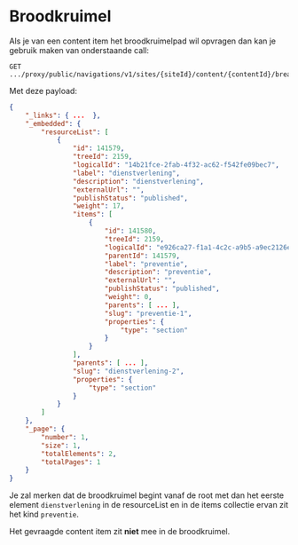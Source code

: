# Broodkruimel

Als je van een content item het broodkruimelpad wil opvragen dan kan je gebruik maken van onderstaande call: 

```shell
GET .../proxy/public/navigations/v1/sites/{siteId}/content/{contentId}/breadcrumbs
```

Met deze payload:

```json
{
    "_links": { ...  },
    "_embedded": {
        "resourceList": [
            {
                "id": 141579,
                "treeId": 2159,
                "logicalId": "14b21fce-2fab-4f32-ac62-f542fe09bec7",
                "label": "dienstverlening",
                "description": "dienstverlening",
                "externalUrl": "",
                "publishStatus": "published",
                "weight": 17,
                "items": [
                    {
                        "id": 141580,
                        "treeId": 2159,
                        "logicalId": "e926ca27-f1a1-4c2c-a9b5-a9ec2126e5ae",
                        "parentId": 141579,
                        "label": "preventie",
                        "description": "preventie",
                        "externalUrl": "",
                        "publishStatus": "published",
                        "weight": 0,
                        "parents": [ ... ],
                        "slug": "preventie-1",
                        "properties": {
                            "type": "section"
                        }
                    }
                ],
                "parents": [ ... ],
                "slug": "dienstverlening-2",
                "properties": {
                    "type": "section"
                }
            }
        ]
    },
    "_page": {
        "number": 1,
        "size": 1,
        "totalElements": 2,
        "totalPages": 1
    }
}
```

Je zal merken dat de broodkruimel begint vanaf de root met dan het eerste element `dienstverlening` in de resourceList en in de items collectie ervan zit het kind `preventie`. 

Het gevraagde content item zit **niet** mee in de broodkruimel.
